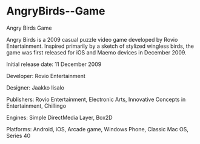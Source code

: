 # AngryBirds--Game
Angry Birds Game

Angry Birds is a 2009 casual puzzle video game developed by Rovio Entertainment. Inspired primarily by a sketch of stylized wingless birds, the game was first released for iOS and Maemo devices in December 2009.

Initial release date: 11 December 2009

Developer: Rovio Entertainment

Designer: Jaakko Iisalo

Publishers: Rovio Entertainment, Electronic Arts, Innovative Concepts in Entertainment, Chillingo

Engines: Simple DirectMedia Layer, Box2D

Platforms: Android, iOS, Arcade game, Windows Phone, Classic Mac OS, Series 40
